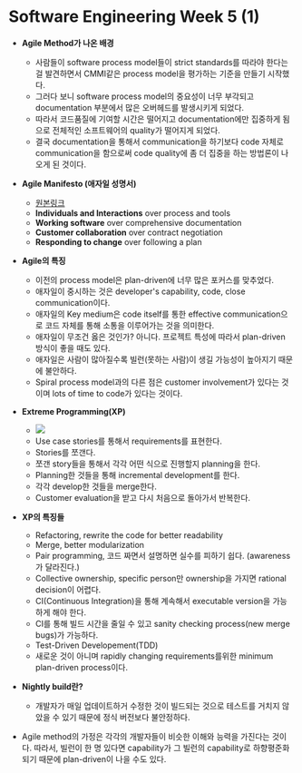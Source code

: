 # Software Engineering Week 5 (1)

* **Agile Method가 나온 배경**
  * 사람들이 software process model들이 strict standards를 따라야 한다는 걸 발견하면서 CMMI같은 process model을 평가하는 기준을 만들기 시작했다.
  * 그러다 보니 software process model의 중요성이 너무 부각되고 documentation 부분에서 많은 오버헤드를 발생시키게 되었다.
  * 따라서 코드품질에 기여할 시간은 떨어지고 documentation에만 집중하게 됨으로 전체적인 소프트웨어의 quality가 떨어지게 되었다.
  * 결국 documentation을 통해서 communication을 하기보다 code 자체로 communication을 함으로써 code quality에 좀 더 집중을 하는 방법론이 나오게 된 것이다.
* **Agile Manifesto (애자일 성명서)**
  * [원본링크](http://agilemanifesto.org/iso/ko/manifesto.html)
  * **Individuals and Interactions** over process and tools
  * **Working software** over comprehensive documentation
  * **Customer collaboration** over contract negotiation
  * **Responding to change** over following a plan
* **Agile의 특징**
  * 이전의 process model은 plan-driven에 너무 많은 포커스를 맞추었다.
  * 애자일이 중시하는 것은 developer's capability, code, close communication이다.
  * 애자일의 Key medium은 code itself를 통한 effective communication으로 코드 자체를 통해 소통을 이루어가는 것을 의미한다.
  * 애자일이 무조건 옳은 것인가? 아니다. 프로젝트 특성에 따라서 plan-driven 방식이 좋을 때도 있다.
  * 애자일은 사람이 많아질수록 빌런(못하는 사람)이 생길 가능성이 높아지기 때문에 불안하다.
  * Spiral process model과의 다른 점은 customer involvement가 있다는 것이며 lots of time to code가 있다는 것이다.
* **Extreme Programming(XP)**
  * <img src="http://1.bp.blogspot.com/-ZT-Wpgr8xzc/VHfx9b-a_cI/AAAAAAAAAko/QdbMzvIqQqo/s1600/xp.png">
  * Use case stories를 통해서 requirements를 표현한다.
  * Stories를 쪼갠다.
  * 쪼갠 story들을 통해서 각각 어떤 식으로 진행할지 planning을 한다.
  * Planning한 것들을 통해 incremental development를 한다.
  * 각각 develop한 것들을 merge한다.
  * Customer evaluation을 받고 다시 처음으로 돌아가서 반복한다.

* **XP의 특징들**
  * Refactoring, rewrite the code for better readability
  * Merge, better modularization
  * Pair programming, 코드 짜면서 설명하면 실수를 피하기 쉽다. (awareness가 달라진다.)
  * Collective ownership, specific person만 ownership을 가지면 rational decision이 어렵다.
  * CI(Continuous Integration)을 통해 계속해서 executable version을 가능하게 해야 한다.
  * CI를 통해 빌드 시간을 줄일 수 있고 sanity checking process(new merge bugs)가 가능하다.
  * Test-Driven Developement(TDD)
  * 새로운 것이 아니며 rapidly changing requirements를위한 minimum plan-driven process이다.
* **Nightly build란?**
  * 개발자가 매일 업데이트하거 수정한 것이 빌드되는 것으로 테스트를 거치지 않았을 수 있기 때문에 정식 버전보다 불안정하다.
* Agile method의 가정은 각각의 개발자들이 비슷한 이해와 능력을 가진다는 것이다. 따라서, 빌런이 한 명 있다면 capability가 그 빌런의 capability로 하향평준화 되기 때문에 plan-driven이 나을 수도 있다.